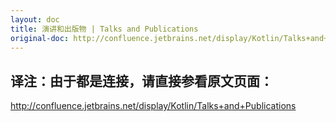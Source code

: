 ```yaml
---
layout: doc
title: 演讲和出版物 | Talks and Publications
original-doc: http://confluence.jetbrains.net/display/Kotlin/Talks+and+Publications
---
```


## 译注：由于都是连接，请直接参看原文页面：

<http://confluence.jetbrains.net/display/Kotlin/Talks+and+Publications>
